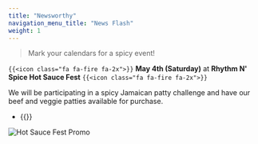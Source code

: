 ```yaml
---
title: "Newsworthy"
navigation_menu_title: "News Flash"
weight: 1
---
```


> Mark your calendars for a spicy event!

`{{<icon class="fa fa-fire fa-2x">}}` **May 4th (Saturday)** at **Rhythm N' Spice Hot Sauce Fest** `{{<icon class="fa fa-fire fa-2x">}}`

We will be participating in a spicy Jamaican patty challenge and have our beef and veggie patties available for purchase. 

- {{<extlink text="Rhythm N' Spice 2024" href="https://bostonjerkfest.com/rhythm-n-spice/" icon="fa fa-external-link">}}

![Hot Sauce Fest Promo](../images/2024-fest-promo.png)

<!-- **May 18th and June 1st (Saturdays)** We're returning with ***take and bake***  bags of patties at Union Square Farmers Market in Somerville. Looking forward to seeing you there!

  `{{<icon class="fa fa-calendar fa-lg">}}` [Events Calendar](events) `{{<icon class="fa fa-calendar fa-lg">}}` -->
